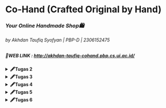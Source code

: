 # Co-Hand (Crafted Original by Hand)
### <i>Your Online Handmade Shop🛍️</i>
###### by Akhdan Taufiq Syofyan | PBP-D | 2306152475
##### 🔗WEB LINK : http://akhdan-taufiq-cohand.pbp.cs.ui.ac.id/

<details>
<summary><b>🖋Tugas 2</b></summary>

#### 1️⃣ Jelaskan bagaimana cara kamu mengimplementasikan checklist di atas secara step-by-step!
1. Membuat direktori lokal dengan nama "co-hand" untuk proyek git, lalu konfigurasi git pada direktori tersebut.
   ```
   git init
   git config --global user.name "<NAME>"
   git config --global user.email "<EMAIL>"
   ```
2. Kemudian, saya membuat repositori di github dengan nama "co-hand".
3. Setelah direktori lokal dan repositori github dibuat, saya akan menghubungkan keduanya dengan cara melakukan hal berikut di terminal direktori lokal. **(NOTES: default branch saya adalah master)**
   ```
   git branch -M master
   git remote add origin <URL REPO>
   ```
4. Untuk mengecek apakah sudah atau belumnya terhubung, saya membuat file `README.md` di direktori lokal. Lalu, saya menjalankan command berikut di dalam terminal direktori lokal.
   ```
   git add .
   git commit -m "update...."
   git push origin master
   ```
5. Setelah melakukan perintah tersebut, file `README.md` seharusnya sudah berada di dalam repositori github "co-hand".
6. Kemudian, saya lanjut mengenai instalasi django. hal pertama yang dolakukan adalah membuat virtual environment di dalam direktori lokal dan mengaktifkannya dengan cara berikut. **(NOTES: Saya menggunakan Windows)**
   ```
   python -m venv env
   env\Scripts\activate
   ```
7. Pada direkori lokal "co-hand", saya membuat file `requirements.txt` dan menambahkan beberapa dependencies.
8. Lalu, install dependencies tersebut dan dilanjutkan dengan membuat proyek django dengan nama "co_hand".
   ```
   pip install -r requirements.txt
   django-admin startproject co_hand .
   ```
9. Setelah menjalankan langkah diatas, saya melihat terdapat beberapa file serta folder baru. Kemudian, saya mencari `settings.py` dan menambahkan kedua string berikut ke dalam `ALLOWED_HOST`.
    ```
    "localhost", "127.0.0.1"
    ```
10. Kemudian, saya membuat aplikasi baru dengan nama `main`.</p>
    ```
    python manage.py startapp main
    ```
11. Setelah itu saya menambahkan `main` pada `INSTALLED_APPS` di `settings.py` direktori co_hand.
12. Kemudian, saya membuat direktori baru di aplikasi main dengan nama `templates` dan membuat file baru di dalamnya dengan nama `main.html`. Lalu, saya mengisi `main.html` dengan kode berikut.
    ```
    <!DOCTYPE html>
    <html lang="en">
    <head>
        <meta charset="UTF-8">
        <meta name="viewport" content="width=device-width, initial-scale=1.0">
        <title></title>
    </head>
    <body>
        <h1>Welcome to {{app}}</h1>
        <h5><i>"Karya Tangan, Penuh Makna"</i></h5>
        <p>Made with 💖 by {{name}} | {{class}} | {{npm}}</p>
    </body>
    </html>
    ```
13. Lalu, saya mengisi `models.py` pada aplikasi main dengan kode berikut.
    ```
    from django.db import models

    class Product(models.Model):
        name = models.CharField(max_length=255)
        price = models.IntegerField()
        description = models.TextField()
        date_added = models.DateTimeField(auto_now_add=True)
    
        def __str__(self):
            return self.name
    ```
14. Karena pada project ini saya menggunakan models, maka saya harus mengaplikasikan models ke dalam basis data dengan cara migrasi model.
    ```
    python manage.py makemigrations
    python manage.py migrate
    ```
15. Kemudian, saya menghubungkan view dengan template yang sebelumnya sudah dibuat dengan cara menambahkan line berikut pada `views.py` di dalam aplikasi main.
    ```
    from django.shortcuts import render

    def show_main(request):
    context = {
        'app' : 'Co-Hand',
        'name': 'Akhdan Taufiq',
        'class': 'PBP D',
        'npm' : '2306152475',
    }

    return render(request, "main.html", context)
    ```
16. Setelah menguhubungkan views dan templates, saya mengonfigurasi routing URL dengan cara mengisi berkas `urls.py` pada direktori luar dengan kode berikut.
    ```
    from django.contrib import admin
    from django.urls import path, include
    
    urlpatterns = [
        path('admin/', admin.site.urls),
        path('', include('main.urls')),
    ]
    ```
17. Kemudian, saya menambahkan berkas `.gitigoner` untuk menentukan apa saja berkas yang perlu diabaikan git.
18. Langkah berikutnya yang saya lakukan adalah membuat akun pada PWS yang nantinya akan digunakan untuk men-deploy project django yang dibuat.
19. Lalu, saya membuat project baru pada PWS dan mendapatkan Project Credentials dan Project Command.
20. Kemudian, saya kembali ke `settings.py` dan menambahkan url deployment pada list `ALLOWED_HOST`.
    ```
    ALLOWED_HOSTS = ["localhost", "127.0.0.1", "akhdan-taufiq-cohand.pbp.cs.ui.ac.id"]
    ```
21. Setelah semua langkah project django (selain deployment) dan pembuatan project PWS selesai, saya melakukan push ke dalam repo github dengan melakukan command berikut pada direktori lokal.
    ```
    git add .
    git commit -m "finish...."
    git push origin master
    ```
22. Langkah akhir yang saya lakukan adalah menjalankan command berikut.
    ```
    git remote add pws http://pbp.cs.ui.ac.id/akhdan.taufiq/cohand
    git branch -M master
    git push pws master
    ```
23. Jika saya suatu saat ingin memperbarui web tersebut, maka saya dapat menjalankan command berikut pada terminal direktori lokal co-hand.
    ```
    git branch -M main
    git push pws main:master
    ```
24. Dengan mengikuti langkah-langkah diatas, maka deployment project django saya pun selesai.
---

#### 2️⃣ Buatlah bagan yang berisi request client ke web aplikasi berbasis Django beserta responnya dan jelaskan pada bagan tersebut kaitan antara urls.py, views.py, models.py, dan berkas html!
<img src="public/djangoflow_image.png" style="width:50%; height:auto;">

---


#### 3️⃣ Jelaskan fungsi git dalam pengembangan perangkat lunak!
Git dalam pengembangan perangkat lunak sangat menguntungkan developer karena membantu melacak perubahan kode, menggabungkan (merge) perubahan, membuat percabangan (branch) untuk penambahan fitur, atau bahkan memungkinkan untuk kembali ke versi sebelumnya jika diperlukan. Hal ini saat dibutuhkan dalam sebuah project yang memerlukan kolaborasi banyak developer dalam satu waktu sehingga meningkatkan efisiensi waktu.

---


#### 4️⃣ Mengapa framework Django dijadikan permulaan pembelajaran pengembangan perangkat lunak?
Framework Django seringkali dijadikan permulaan pembelajaran dikarenakan menggunakan bahasa Python yang mudah dipahami sehingga membuat pemula dapat lebih fokus dalam pemrograman web. Selain itu, arsitektur MVT (Model-View-Template) pada Django yang membuat struktur aplikasi yang terorganisir, ekosistem yang matang, serta dokumentasi yang jelas membuat Django menjadi salah satu pilihan yang tepat untuk permulaan pembelajaran *software development*.

---

#### 5️⃣ Mengapa model pada Django disebut sebagai ORM?
Model Django disebut ORM (Object-Relational Mapping) karena menghubungi objek Python dengan database relasional. ORM memungkinkan developer berinteraksi dengan database menggunakan kode Python, tanpa perlu menulis/menggunakan SQL secara langsung.

</details>
<details>
<summary><b>🖋Tugas 3</b></summary>

 #### 1️⃣ Jelaskan mengapa kita memerlukan data delivery dalam pengimplementasian sebuah platform?
Data Delivery sangat penting dalam pengimplementasian sebuah platform. Mekanisme ini penting karena memungkinkan transfer informasi yang lebih akurat dan efisien antara user, sistem, dan juga device. Tanpa implementasi dari data delivery ini, platform tidak dapat berjalan secara maksimal dan memberikan hasil yang diharapkan.

---
 #### 2️⃣ Menurutmu, mana yang lebih baik antara XML dan JSON? Mengapa JSON lebih populer dibandingkan XML?
Menurut saya, JSON (JavaScript Object Notation) lebih baik dibanding XML (eXtensible Markup Language) karena formatnya yang lebih mudah dibaca, yaitu {key:value} seperti data type dictionary pada python. Selain readability yang baik, kinerja parsing JSON juga lebih cepat dikarenakan struktur data yang sederhana serta bisa diubah menjadi objek di JavaScript tanpa memerlukan banyak langkah tambahan. Berbanding terbalik dengan XML yang memerlukan langkah lebih banyak dikarenakan adanya tag dan atribut yang kompleks. Dengan berbagai kemudahan yang diberikan oleh JSON, membuat JSON lebih populer dibandingkan XML.

---
 #### 3️⃣ Jelaskan fungsi dari method is_valid() pada form Django dan mengapa kita membutuhkan method tersebut?
*Method* `is_valid()` pada *form* Django memiliki peran penting dalam aspek integritas dan validasi data. Secara garis besar, method ini akan melakukan validasi menyeluruh terhadap setiap *field*. Jika terdapat kesalahan dalam proses ini, *method* ini akan me-*return* nilai *False*. Namun, jika semua validasi berhasil dilewati, maka *method* akan melakukan validasi data ke dalam atribut `cleaned_data` dari *form* dan me-*return* nilai *True*.

 ---
 #### 4️⃣ Mengapa kita membutuhkan csrf_token saat membuat form di Django? Apa yang dapat terjadi jika kita tidak menambahkan csrf_token pada form Django? Bagaimana hal tersebut dapat dimanfaatkan oleh penyerang?
`csrf_token` pada Django dibutuhkan untuk melindungi web dari serangan Cross-Site Request Forgery (CSRF). Jika kita tidak menyertakan CSRF token dalam form Django, maka permintaan POST bisa berasal dari site yang tidak sah, atau bahkan bisa saja berbahaya. Pada implementasinya, Django akan menyisipkan token ke dalam form HTML menggunakan tag template dimana tag ini akan menghasilkan input tersembunyi dengan nilai token yang unik. Token yang di-generate ini akan selalu disertakan dalam data request sehingga di saat ada permintaan POST dari form, token akan diekstrak dan dibandingkan dengan token yang disimpan di session user. Berbagai proses ini jika dilewatkan, akan memudahkan penyerang karena dapat melakukan POST request ke server tanpa sepengetahuan user.

 ---
 #### 5️⃣ Jelaskan bagaimana cara kamu mengimplementasikan checklist di atas secara step-by-step (bukan hanya sekadar mengikuti tutorial).
 - **Membuat input form untuk menambahkan objek model pada app sebelumnya.**
   1. Membuat berkas `forms.py ` pada direktori main.
      ```
      from django.forms import ModelForm
      from main.models import Product

      class ProductEntryForm(ModelForm):
         class Meta:
            model = Product
            fields = ["name", "price", "description"]
      ```
   2. Menambahkan import redirect pada `views.py ` agar setelah user mengisi form langsung balik ke halaman utama serta menambahkan method untuk membuat produk.
      ```
      from django.shortcuts import render, redirect
      ```
      ```
      def create_product(request):
         form = ProductEntryForm(request.POST or None)

         if form.is_valid() and request.method == "POST":
            form.save()
            return redirect('main:show_main')

         context = {'form': form}
         return render(request, "create_product.html", context)
      ```
   3. Menambahkan line berikut pada funngsi `show_main` pada `views.py` untuk mengambil seluruh produk yang di tersimpan dalam database. (data dalam database berasal dari input form)
      ```
      def show_main(request):
         products = Product.objects.all()
         context = {
            'app' : 'Co-Hand',
            'name': 'Akhdan Taufiq',
            ' class': 'PBP D',
            'npm' : '2306152475',
            'products' : products,
         }

         return render(request, "main.html", context)
      ```
   4. Menambahkan path url menuju page pengisian form
      ```
      from django.urls import path
      from main.views import show_main, create_product

      app_name = 'main'

      urlpatterns = [
         path('', show_main, name='show_main'),
         path('create-product', create_product, name='create_product'),
      ]
      ```
   5. Membuat file HTML baru didalam `main/templates` dengan nama `create_product.html` sebagai halaman form dimana object product dibuat. (NOTES: Jangan lupa untuk memasukan {% csrf_token %}
      ```
      {% extends 'base.html' %} 
      {% block content %}
      <h1>Add Your Product</h1>
      
      <form method="POST">
        {% csrf_token %}
        <table>
          {{ form.as_table }}
          <tr>
            <td></td>
            <td>
              <input type="submit" value="Add Product" />
            </td>
          </tr>
        </table>
      </form>
      
      {% endblock %}
      ```
 - **Tambahkan 4 fungsi views baru untuk melihat objek yang sudah ditambahkan dalam format XML, JSON, XML by ID, dan JSON by ID.**
   1. Menambahkan import `HttpResponse` dan  `Serializer` pada `views.py` pada direktori `main`
      ```
      from django.http import HttpResponse
      from django.core import serializers
      ```
   2. Membuat fungsi berikut di dalam `views.py` pada direktori `main`
      ```
      def show_xml(request):
         data = Product.objects.all()
         return HttpResponse(serializers.serialize("xml", data), content_type="application/xml")

      def show_json(request):
         data = Product.objects.all()
         return HttpResponse(serializers.serialize("json", data), content_type="application/json")

      def show_xml_by_id(request, id):
         data = Product.objects.filter(pk=id)
         return HttpResponse(serializers.serialize("xml", data), content_type="application/xml")

      def show_json_by_id(request, id):
         data = Product.objects.filter(pk=id)
         return HttpResponse(serializers.serialize("json", data), content_type="application/json")
      ```
 - **Membuat routing URL untuk masing-masing views yang telah ditambahkan pada poin 2.**
   1. Meng-import fungsi yang dibuat dalam `views.py` ke dalam `urls.py` di dalam direktori `main`
      ```
      from main.views import show_main, create_product, show_xml, show_json,show_json_by_id,show_xml_by_id
      ```
   2. Manambahkan path URL ke dalam urlpatterns untuk mengakses setiap fungsi yang sudah di import sebelumnya
      ```
      urlpatterns = [
          ...
          path('xml/', show_xml, name='show_xml'),
          path('json/' , show_json, name='show_json'),
          path('xml/<str:id>/', show_xml_by_id, name='show_xml_by_id'),
          path('json/<str:id>/', show_json_by_id, name='show_json_by_id'),
      ]
      ```
 ---
### 6️⃣ Postman Documentation
1. `show_xml`
<img src="public/XML_products.png" style="width:50%; height:auto;">

2. `show_xml_by_id`
<img src="public/XML_product_by_id.png" style="width:50%; height:auto;">

3. `show_json`
<img src="public/JSON_products.png" style="width:50%; height:auto;">

4. `show_json_by_id`
<img src="public/JSON_product_by_id.png" style="width:50%; height:auto;">

</details>

<details>
<summary><b>🖋Tugas 4</b></summary>
   
#### 1️⃣ Apa perbedaan antara HttpResponseRedirect() dan redirect()?
`HttpResponseRedirect()` adalah class bawaan Django yang digunakan untuk mengarahkan pengguna ke URL tertentu secara manual dengan membutuhkan URL lengkap atau relatif sebagai parameter. Sebaliknya, `redirect()` adalah fungsi shortcut yang lebih fleksibel karena dapat menerima URL, nama view, ataupun objek sebagai paramaternya, dan secara otomatis mengarahkan pengguna ke lokasi yang tepat. Walaupun demikian, `redirect()` secara internal menggunakan `HttpResponseRedirect()`, yakni `redirect()` akan mengonversi parameter menjadi sebuah URL dan mengembalikan `HttpResponseRedirect()`. Karena itulah keduanya bisa dibilang melakukan hal yang sama, namun `redirect()` lebih fleksibel dalam penggunaannya.

---
#### 2️⃣ Jelaskan cara kerja penghubungan model Product dengan User!
Dalam Django, penghubungan model `Product` dengan model `User` dilakukan menggunakan `ForeignKey`, yang merupakan tipe field yang memungkinkan kita untuk menyimpan referensi ke objek lain, dalam hal ini, pengguna. Ketika kita mendeklarasikan `user = models.ForeignKey(User, on_delete=models.CASCADE)`, kita memastikan bahwa setiap entri prodduct akan memiliki referensi ke pengguna yang membuatnya. Ini menciptakan relasi many-to-one, di mana satu pengguna bisa memiliki banyak entri product.

Contoh implementasi dari hubungan model Product dengan User adalah sebagai berikut:
```
...
class Product(models.Model) :
   user = models.ForeignKey(User, on_delete=models.CASCADE)
   mood = models.CharField(max_length=255)
   time = models.DateField(auto_now_add=True)
   feelings = models.TextField()
   ...   
```
---

#### 3️⃣ Apa perbedaan antara authentication dan authorization, apakah yang dilakukan saat pengguna login? Jelaskan bagaimana Django mengimplementasikan kedua konsep tersebut.
- **Authentication**
   - Authentication adalah proses untuk verifikasi data user. Pada umumnya, user diminta untuk memasukkan kredensial yang layak seperti username dan password
  - Implementasi pada Django:
     Pada Django, proses authentication dilakukan dalam fitur login. Setelah user memasukkan kredensial, Django akan memverifikasi apakah kredensial valid atau tidak.
- **Authorization**
  - Authorization adalah proses penentuan hak akses yang dapat dan tidak dapat dilakukan oleh seorang user dalam aplikasi. Hal ini berkaitan dengan pengaturan akses ke sumber daya tertentu
  - Implementasi pada Django:
     Setelah proses authentication, Django akan memverifikasi izin user untuk menentukan akses mereka ke berbagai bagian aplikasi. Hal ini diatur dengan menggunakan decorator, seperti `@login_required`.

---

#### 4️⃣ Bagaimana Django mengingat pengguna yang telah login? Jelaskan kegunaan lain dari cookies dan apakah semua cookies aman digunakan?
- Django mengingat pengguna yang sudah login dengan menggunakan session yang dikelola melalui cookie. Ketika pengguna login, Django membuat sesi khusus untuk mereka dan menyimpan informasi penting di server. Di sisi pengguna, Django menempatkan session ID dalam cookie di browser. Jadi, setiap kali pengguna mengunjungi halaman lain, browser mengirimkan session ID tersebut ke server, dan Django tahu siapa pengguna tersebut tanpa perlu login lagi.
- Cookies tidak hanya digunakan untuk mengingat sesi pengguna, tetapi juga bisa digunakan untuk menyimpan preferensi atau melacak aktivitas. Namun, tidak semua cookies aman digunakan. Agar terlindungi dari serangan, cookies harus dikonfigurasi dengan benar menggunakan fitur seperti `Secure` untuk memastikan cookie hanya dikirim melalui koneksi HTTPS, `HttpOnly` untuk mencegah akses oleh JavaScript, dan `SameSite` untuk membatasi pengiriman cookie lintas situs yang dapat mengurangi risiko serangan CSRF.

---

#### 5️⃣ Jelaskan bagaimana cara kamu mengimplementasikan checklist di atas secara step-by-step (bukan hanya sekadar mengikuti tutorial)!
- **Implementasi Fungsi Login, Logout, dan Registrasi**
  1. Mengimport library berikut untuk kebutuhan fitur registrasi, login, dan logout pada berkas `views.py` di direktori `main`.
     ```
     from django.contrib import messages
     from django.contrib.auth.forms import UserCreationForm, AuthenticationForm
     from django.contrib.auth import authenticate, login, logout
     ```
  2. Menambahkan fungsi-fungsi berikut pada berkas `views.py` di direktori `main`.
     ```
     def register(request):
        form = UserCreationForm()
        if request.method == "POST":
           form = UserCreationForm(request.POST)
           if form.is_valid():
               form.save()
               messages.success(request, 'Your account has been successfully created!')
               return redirect('main:login')
        context = {'form':form}
        return render(request, 'register.html', context)

      def login_user(request):
         if request.method == 'POST':
            form = AuthenticationForm(data=request.POST)
            if form.is_valid():
               user = form.get_user()
               login(request, user)
               response = HttpResponseRedirect(reverse("main:show_main"))
               response.set_cookie('last_login', str(datetime.datetime.now()))
               return response
            else:
               form = AuthenticationForm(request)
         context = {'form': form}
         return render(request, 'login.html', context)

      def logout_user(request):
         logout(request)
         response = HttpResponseRedirect(reverse('main:login'))
         response.delete_cookie('last_login')
         return response
     ```
  3. Membuat file baru `register.html` di `main/templates`.
     ```
     {% extends 'base.html' %}

      {% block meta %}
      <title>Register</title>
      {% endblock meta %}
      
      {% block content %}
      
      <div class="login">
        <h1>Register</h1>
      
        <form method="POST">
          {% csrf_token %}
          <table>
            {{ form.as_table }}
            <tr>
              <td></td>
              <td><input type="submit" name="submit" value="Daftar" /></td>
            </tr>
          </table>
        </form>
      
        {% if messages %}
        <ul>
          {% for message in messages %}
          <li>{{ message }}</li>
          {% endfor %}
        </ul>
        {% endif %}
      </div>
      
      {% endblock content %}
     ```
  4. Membuat file baru `login.html` di `main/templates`.
     ```
     {% extends 'base.html' %}

      {% block meta %}
      <title>Login</title>
      {% endblock meta %}
      
      {% block content %}
      <div class="login">
        <h1>Login</h1>
      
        <form method="POST" action="">
          {% csrf_token %}
          <table>
            {{ form.as_table }}
            <tr>
              <td></td>
              <td><input class="btn login_btn" type="submit" value="Login" /></td>
            </tr>
          </table>
        </form>
      
        {% if messages %}
        <ul>
          {% for message in messages %}
          <li>{{ message }}</li>
          {% endfor %}
        </ul>
        {% endif %} Don't have an account yet?
        <a href="{% url 'main:register' %}">Register Now</a>
      </div>
      
      {% endblock content %}
     ```
  5. Menambahkan button logout pada berkas `main.html` untuk menjalankan fitur logout
     ```
      <a href="{% url 'main:logout' %}">
      <button>Logout</button>
      </a>
     ```
  6. Menambahkan path url baru di berkas `urls.py` yang berada di dalam `main`
     ```
      path('register/', register, name='register'),
      path('login/', login_user, name='login'),
      path('logout/', logout_user, name='logout'),
     ```
  7. Restriksi akses ke halaman main agar halaman hanya bisa diakses oleh pengguna yang memiliki akun dengan cara menambahkan kode berikut pada berkas `views.py` pada direktori `main`.
     ```
     from django.contrib.auth.decorators import login_required
     ...
     @login_required(login_url='/login')
     def show_main(request):
     ```
- **Membuat dua akun pengguna dengan masing-masing tiga dummy data di lokal**
  1. Menjalankan server lokal dengan command berikut di dalam direktori co-hand lokal
     ```
     python manage.py runserver
     ```
  2. Masuk ke dalam link berikut untuk mengakses [local server](http://localhost:8000/login)
  3. Saat memasuki link tersebut, page pertama yang dilihat adalah login page
  4. Dengan asumsi belum ada akun yang terdaftar, maka lakukan registrasi dengan cara menekan hyperlink "Register Now" untuk memasuk page registrasi. Dalam page registrasi, isi segala hal yang diminta seperti username dan passsword. Lakukan langkah ini sebanyak 3 kali untuk membuat 3 akun.
  5. Selanjutnya, saya membuat tiga dummy data produk kerajinan tangan di setiap akun. Setelah login, maka page yang setelahnya diliat adalah main page dimana kita bisa menambah produk dan logout dari akun yang sebelumnya dipakai untuk login. Untuk menambahkan dummy data atau pada web saya adalah produk, maka bisa langsung memencet button "Add New Product" yang mengarahkan user ke page create product.
  6. Setelah berada di page create product, saya mengisi segala deskripsi produk yang dibutuhkan. Lalu, untuk men-submit data tersebut ke database, saya memencet button "Add product" sehingga data produk pun masuk ke dalam database akun tersebut. Saya melakukan langkah ini 3 kali untuk setiap akun sehingga masing-masing akun memiliki 3 dummy data.
  7. Bukti Pengerjaan: <br>
     <img src="public/dummydata.png" style="width:50%; height:auto;">

-  **Menghubungkan model Product dengan User**
   1. Menambahkan library User dan isi dari variabel user pada berkas `models.py`
      ```
      ...
      from django.contrib.auth.models import User
      ...
      class MoodEntry(models.Model):
         user = models.ForeignKey(User, on_delete=models.CASCADE)
      ...
      ...
      ```
   2. Mengubah fungsi `create_product` pada berkas `views.py` pada direktori `main` untuk menghubungkan setiap produk dengan user yang meng-input
      ```
      def create_product(request):
         form = ProductEntryForm(request.POST or None)

         if form.is_valid() and request.method == "POST":
            product = form.save(commit=False)
            product.user = request.user
            product.save()
            return redirect('main:show_main')
         context = {'form': form}
         return render(request, "create_product.html", context)
      ```
   3. Jika ingin, objek products hanya bisa dilihat oleh user yang diinput, maka bisa mengubah fungsi `show_main` pada `views.py` dengan kode berikut.
      ```
      ...
      def show_main(request):
         products = Product.objects.filter(user=request.user)
         context = {
            'app' : 'Co-Hand',
            'name': request.user.username,
            ...
      ```
- **Menampilkan detail informasi pengguna yang sedang logged in seperti username dan menerapkan cookies seperti last login pada halaman utama aplikasi**
   1. Menambahkan import berikut pada berkas `views.py` dalam direktori `main`.
      ```
      import datetime
      from django.http import HttpResponseRedirect
      from django.urls import reverse
      ```
   2. Memodifikasi kode pada fungsi `login_user` untuk menerapkan cookies.
      ```
      ...
      if form.is_valid():
         user = form.get_user()
         login(request, user)
         response = HttpResponseRedirect(reverse("main:show_main"))
         response.set_cookie('last_login', str(datetime.datetime.now()))
      return response
      ...
      ```
   3. Menambahkan variabel last_login `context` pada fungsi `show_main` untuk mengambil timedate last login user.
      ```
      ...
      'last_login': request.COOKIES['last_login']
      ...
      ```
   4. Mengubah fungsi `logout_user` untuk menghapus cookie.
      ```
      def logout_user(request):
         logout(request)
         response = HttpResponseRedirect(reverse('main:login'))
         response.delete_cookie('last_login')
         return response
      ```
   5. Menampilkan data last login pada main page dengan cara menambah kode berikut kedalam berkas `main.html`.
      ```
      <h5>Sesi terakhir login: {{ last_login }}</h5>
      ```
</details>
<details>
   <summary><b>🖋Tugas 5</b></summary>
   
   #### 1️⃣ Jika terdapat beberapa CSS selector untuk suatu elemen HTML, jelaskan urutan prioritas pengambilan CSS selector tersebut!
Jika terdapat beberapa CSS selector untuk suatu elemen HTML, maka berikut adalah urutan prioritasnya dari prioritas yang paling tinggi:
1. **Inline Style**
   Inline style adalah style yang didefinisikan langsung dalam suatu baris menggunakan atribut `style`. Style dalam baris ini langsung dikaitkan pada sebuah elemen tertentu.
   Contoh:
   ```
   <p style="font : bold;">Font pada teks ini tebal</p>
   ```
2. **External dan Internal Style Sheets**
   Style tipe ini ditulis di dalam tag `<style>` di dalam file HTML yang sama ataupun menggunakan file CSS terpisah yang akan di-link ke dalam suatu halaman HTML. Style jenis ini akan digunakan dalam keseluruhan elemen pada suatu file HTML dengan syarat tidak ada inline style yang digunakan pada elemen tersebut.
   Contoh:
   ```
   <style>
     p {
      color: red;
      }
   </style>
   ```
3. **Browser Default**
   Style jenis browser default ini adalah prioritas terakhir dari seluruh jenis style yang ada. Style ini akan digunakan jika tidak ada style yang dibuat oleh developer. Contohnya adalah tag `<h2>` jika tidak set untuk suatu style, maka browser default akan menggunakan style default akan menggunakan font Times New Roman dengan weight bold.
   
---
   #### 2️⃣ Mengapa responsive design menjadi konsep yang penting dalam pengembangan aplikasi web? Berikan contoh aplikasi yang sudah dan belum menerapkan responsive design!
   
   Responsive design menjadi konsep yang penting dalam pengembangan aplikasi web karena pengguna mengakses aplikasi dari berbagai perangkat dengan ukuran layar yang berbeda, seperti desktop, tablet, dan ponsel. Responsive design memastikan bahwa tampilan dan fungsionalitas aplikasi web tetap optimal di semua perangkat, memberikan pengalaman pengguna yang konsisten dan nyaman. Beberapa contoh dari aplikasi yang sudah menerapkan responsive design adalah Instagram, Twitter dan Youtube. Dan untuk contoh aplikasi yang belum menerapkan responsive design adalah SIAK-NG yang disediakan oleh UI dikarenakan SIAK menggunakan skala yang tidak sesuai untuk mobile user sehingga user harus melakukan zoom in/out untuk membaca konten yang tersedia.
   
---
   #### 3️⃣ Jelaskan perbedaan antara margin, border, dan padding, serta cara untuk mengimplementasikan ketiga hal tersebut!
   **Perbedaan Margin, Border, dan Padding dalam CSS**

| **Komponen** | **Definisi**                                                                 | **Fungsi**                                          | **Penampilan**                          | **Contoh Penggunaan CSS**                                                                 |
|--------------|------------------------------------------------------------------------------|-----------------------------------------------------|-----------------------------------------|-------------------------------------------------------------------------------------------|
| **Margin**   | Ruang di luar border yang memisahkan elemen-elemen HTML satu dengan lainnya   | Memberikan jarak antar elemen di halaman web         | Transparan, tidak mempengaruhi konten   | `margin: 20px;`                                                                           |
| **Border**   | Garis yang mengelilingi padding dan konten                                   | Mengelilingi elemen dengan garis, warna, dan gaya    | Dapat diubah warna, ketebalan, dan gaya | `border: 2px solid black;`                                                                |
| **Padding**  | Ruang di dalam border yang memberikan jarak antara konten dan border         | Memberikan jarak antara konten dan border            | Transparan, hanya menggeser konten      | `padding: 10px;`                                                                          |

---
#### 4️⃣ Jelaskan konsep flex box dan grid layout beserta kegunaannya!
- **Flexbox**
   - **Satu Dimensi**: Flexbox fokus pada penataan elemen dalam satu arah, baik horizontal maupun vertikal, membuatnya mudah untuk mengatur elemen dalam ruang yang tersedia.
   - **Penyesuaian Mudah**: Memudahkan penyusunan dan penyelarasan elemen dengan menggunakan properti seperti align-items dan justify-content, cocok untuk desain responsif.
- **Grid Layout**
   - **Dua Dimensi**: CSS Grid Layout memungkinkan pengaturan elemen dalam baris dan kolom, ideal untuk layout yang lebih kompleks.
   - **Kontrol Lebih Baik**: Dengan penggunaan area dan garis grid, kita bisa mengatur elemen dengan lebih presisi, menjadikannya lebih terorganisir.

---
#### 5️⃣ Jelaskan bagaimana cara kamu mengimplementasikan checklist di atas secara step-by-step (bukan hanya sekadar mengikuti tutorial)!
- **Implementasi Fungsi Menghapus dan Mengedit**
  - Menambahkan fungsi-fungsi berikut pada berkas `views.py` di direktori `main`
     ```
      def edit_product(request, id):
         product = Product.objects.get(pk = id)

         form = ProductEntryForm(request.POST or None, instance=product)

         if form.is_valid() and request.method == "POST":
           form.save()
           return HttpResponseRedirect(reverse('main:show_main'))
         
         context = {'form': form}
         return render(request, "edit_product.html", context)

      def delete_product(request, id):
         product = Product.objects.get(pk = id)
         product.delete()
         
         return HttpResponseRedirect(reverse('main:show_main'))
     ```
  - Meng-import fungsi yang dibuat sebelumnya ke dalam berkas `urls.py` pada `main`
      ```
      from main.views import ...,edit_product, delete_product
      ```
  - Menambahkan path url baru di berkas `urls.py` yang berada di dalam `main`
      ```
      ...
      path('edit-product/<uuid:id>', edit_product, name='edit_product'),
      path('delete/<uuid:id>', delete_product, name='delete_product'),
      ```
  - Membuat berkas `edit_product.html` pada direktori `main/templates/`
  - Menambahkan hyperlink untuk delete dan edit pada setiap produk (membentuk button)
      ```
      <tr>
       ...
       <td>
           <a href="{% url 'main:edit_product' product.pk %}">
               <button>
                   Edit
               </button>
           </a>
       </td>
       <td>
           <a href="{% url 'main:delete_product' product.pk %}">
               <button>
                   Delete
               </button>
           </a>
       </td>
      </tr>
      ```

- **Kustomisasi desain pada template HTML menggunakan CSS Framework (Tailwind)**
  - Membuat folder `static` pada root folder. Lalu, membuat dua folder di dalamnya dengan nama `css` dan `image`. Langkah ini diperlukan untuk menyimpan komponen yang akan digunakan secara statis pada pengerjaan proyek. Setelah itu, membuat file `global.css` dalam direktori `static/css/` yang akan digunakan jika memerlukan kustomisasi CSS secara keseluruhan (eksternal stylesheet)
  - Menambahkan CDN Tailwind dan menyambungkan `global.css` ke seluruh proyek html di bagian `<head>` pada file `base.html`
    ```
    <head>
       ...
       <script src="https://cdn.tailwindcss.com"></script>
       <link rel="stylesheet" href="{% static 'css/global.css' %}"/>
    </head>
    ```
  - Membuat file `card_product.html` pada direktori `main/templates/`
  - Membuat file `navbar.html` pada direktori `templates/`
  - Langkah terakhir adalah kustomisasi segala page html yang dibuat menggunakan framework CSS, yaitu tailwind. CSS Selector yang banyak saya gunakan adalah inline style.

</details>

<details>
   <summary><b>🖋Tugas 6</b></summary>
   
   #### 1️⃣ Jelaskan manfaat dari penggunaan JavaScript dalam pengembangan aplikasi web!
   Javascript dalam pengembangan aplikasi web digunakan untuk meningkatkan interaktivitas aplikasi web. Salah satu contohnya adalah Javascript sangat berguna untuk interaksi dengan API dengan teknik seperti penggunaan AJAX untuk mengambil data secara asinkron tanpa kita harus melakukan reload untuk sebuah page, yang memberikan pengalaman pengguna yang lebih baik. Selain itu juga, penggunaan Javascript dapat dilakukan untuk manipulasi DOM sehingga kita dapat mengubah konten webpage secara langsung.

---
   #### 2️⃣ Jelaskan fungsi dari penggunaan await ketika kita menggunakan fetch()! Apa yang akan terjadi jika kita tidak menggunakan await?
Penggunaan `await` digunakan dalam konteks fungi asinkron untuk menunggu hasil dari fungsi `fetch()`. Pengeksekusian kode setelahnya akan menunggu hingga `fetch()` menyelesaikan permintaan datanya. Jika tidak menggunakan `await`, maka fungsi `fetch()` akan mengembalikan sebuah promise dan eksekusi dari kode akan terus berjalan tanpa menunggu fetch menyelesaikan pemintaannya. Hal ini akan memungkinkan terjadinya kesalahan di baris berikutnya jika ingin mengakses data yang belum tersedia/masih dalam proses `fetch()`.

---
   #### 3️⃣ Mengapa kita perlu menggunakan decorator csrf_exempt pada view yang akan digunakan untuk AJAX POST?
Decorator `csrf_exempt` diperlukan pada view yang akan menerima permintaan POST dari AJAX karena permintaan AJAX seringkali tidak menyertakan token CSRF secara otomatis. Oleh karena itu, kita bisa menggunakan `csrf_exempt` untuk menghindari kesalahan yang disebabkan oleh pelanggaran kebijakan CSRF.

---
   #### 4️⃣ Pada tutorial PBP minggu ini, pembersihan data input pengguna dilakukan di belakang (backend) juga. Mengapa hal tersebut tidak dilakukan di frontend saja?
Pembersihan data input pengguna di frontend memang berguna untuk mencegah beberapa kesalahan, namun tidak dapat sepenuhnya melindungi dengan baik. Pengguna bisa saja dengan mudah melewati validasi frontend, seperti menggunakan alat pengembang browser.  Dengan melakukan pembersihan data input pengguna di backend, kita bisa memastikan semua data yang diterima di server sudah tervalidasi dan tersanitasi dengan baik, sehingga bagaimanapun cara data tersebut masuk, data yang masuk akan dipastikan aman.

---
   #### 5️⃣ Jelaskan bagaimana cara kamu mengimplementasikan checklist di atas secara step-by-step (bukan hanya sekadar mengikuti tutorial)!
   
</details>
